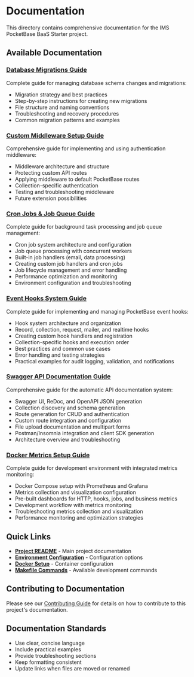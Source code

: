 # Documentation

This directory contains comprehensive documentation for the IMS PocketBase BaaS Starter project.

## Available Documentation

### [Database Migrations Guide](migrations.md)

Complete guide for managing database schema changes and migrations:

- Migration strategy and best practices
- Step-by-step instructions for creating new migrations
- File structure and naming conventions
- Troubleshooting and recovery procedures
- Common migration patterns and examples

### [Custom Middleware Setup Guide](middleware.md)

Comprehensive guide for implementing and using authentication middleware:

- Middleware architecture and structure
- Protecting custom API routes
- Applying middleware to default PocketBase routes
- Collection-specific authentication
- Testing and troubleshooting middleware
- Future extension possibilities

### [Cron Jobs & Job Queue Guide](cron-jobs.md)

Complete guide for background task processing and job queue management:

- Cron job system architecture and configuration
- Job queue processing with concurrent workers
- Built-in job handlers (email, data processing)
- Creating custom job handlers and cron jobs
- Job lifecycle management and error handling
- Performance optimization and monitoring
- Environment configuration and troubleshooting

### [Event Hooks System Guide](hooks.md)

Complete guide for implementing and managing PocketBase event hooks:

- Hook system architecture and organization
- Record, collection, request, mailer, and realtime hooks
- Creating custom hook handlers and registration
- Collection-specific hooks and execution order
- Best practices and common use cases
- Error handling and testing strategies
- Practical examples for audit logging, validation, and notifications

### [Swagger API Documentation Guide](swagger.md)

Comprehensive guide for the automatic API documentation system:

- Swagger UI, ReDoc, and OpenAPI JSON generation
- Collection discovery and schema generation
- Route generation for CRUD and authentication
- Custom route integration and configuration
- File upload documentation and multipart forms
- Postman/Insomnia integration and client SDK generation
- Architecture overview and troubleshooting

### [Docker Metrics Setup Guide](docker-metrics.md)

Complete guide for development environment with integrated metrics monitoring:

- Docker Compose setup with Prometheus and Grafana
- Metrics collection and visualization configuration
- Pre-built dashboards for HTTP, hooks, jobs, and business metrics
- Development workflow with metrics monitoring
- Troubleshooting metrics collection and visualization
- Performance monitoring and optimization strategies

## Quick Links

- **[Project README](../README.md)** - Main project documentation
- **[Environment Configuration](../env.example)** - Configuration options
- **[Docker Setup](../docker-compose.yml)** - Container configuration
- **[Makefile Commands](../makefile)** - Available development commands

## Contributing to Documentation

Please see our [Contributing Guide](../CONTRIBUTING.md) for details on how to contribute to this project's documentation.

## Documentation Standards

- Use clear, concise language
- Include practical examples
- Provide troubleshooting sections
- Keep formatting consistent
- Update links when files are moved or renamed
